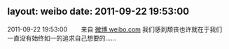 layout: weibo
date: 2011-09-22 19:53:00
---
2011-09-22 19:53:00  &nbsp;&nbsp;&nbsp;&nbsp;&nbsp;&nbsp; 来自 <a href="http://weibo.com/" rel="nofollow">微博 weibo.com</a>
我们感到颓丧也许就在于我们一直没有始终如一的追求自己想要的…… ​​​
